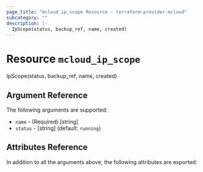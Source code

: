 ```yaml
---
page_title: "mcloud_ip_scope Resource - terraform-provider-mcloud"
subcategory: ""
description: |-
  IpScope(status, backup_ref, name, created)
---
```


# Resource `mcloud_ip_scope`

IpScope(status, backup_ref, name, created)



## Argument Reference

The following arguments are supported:

- `name` - (Required) [string]  
- `status` - [string]   (default: `running`)

## Attributes Reference

In addition to all the arguments above, the following attributes are exported:
